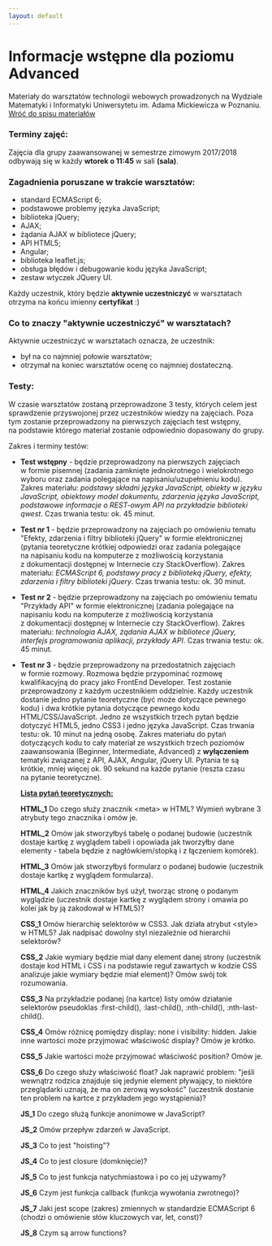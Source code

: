 ```yaml
---
layout: default
---
```

<div class="inner">
	<h1 id="main1">Informacje wstępne dla poziomu Advanced</h1>
    <div id="main2" class="h2">Materiały do&nbsp;warsztatów technologii webowych prowadzonych na Wydziale Matematyki i&nbsp;Informatyki Uniwersytetu im. Adama Mickiewicza w Poznaniu.</div>
	<a href="../../index.html" class="button-v button-module">Wróć do&nbsp;spisu materiałów</a>
	<div style="clear: both;"></div>
</div>

### Terminy zajęć:
Zajęcia dla grupy zaawansowanej w semestrze zimowym 2017/2018 odbywają się w każdy **wtorek o&nbsp;11:45** w&nbsp;sali **(sala)**.

### Zagadnienia poruszane w trakcie warsztatów:

* standard ECMAScript 6;
*	podstawowe problemy języka JavaScript;
* biblioteka jQuery;
* AJAX;
* żądania AJAX w bibliotece jQuery;
*	API HTML5;
*	Angular;
*	biblioteka leaflet.js;
*	obsługa błędów i debugowanie kodu języka JavaScript;
*	zestaw wtyczek JQuery UI.

Każdy uczestnik, który będzie **aktywnie uczestniczyć** w warsztatach otrzyma na końcu imienny **certyfikat** :)

### Co to znaczy "aktywnie uczestniczyć" w warsztatach?

Aktywnie uczestniczyć w warsztatach oznacza, że uczestnik:

*	był na co najmniej połowie warsztatów;
*	otrzymał na koniec warsztatów ocenę co najmniej dostateczną.

### Testy:

W czasie warsztatów zostaną przeprowadzone 3 testy, których celem jest sprawdzenie przyswojonej przez&nbsp;uczestników wiedzy na&nbsp;zajęciach. Poza tym zostanie przeprowadzony na&nbsp;pierwszych zajęciach test wstępny, na&nbsp;podstawie którego materiał zostanie odpowiednio dopasowany do&nbsp;grupy.

Zakres i terminy testów:
* **Test wstępny** - będzie przeprowadzony na&nbsp;pierwszych zajęciach w&nbsp;formie pisemnej (zadania zamknięte jednokrotnego i&nbsp;wielokrotnego wyboru oraz&nbsp;zadania polegające na&nbsp;napisaniu/uzupełnieniu kodu). Zakres materiału: _podstawy składni języka JavaScript, obiekty w&nbsp;języku JavaScript, obiektowy model dokumentu, zdarzenia języka JavaScript, podstawowe informacje o&nbsp;REST-owym API na&nbsp;przykładzie biblioteki qwest_. Czas trwania testu: ok. 45 minut.
* **Test nr 1** - będzie przeprowadzony na zajęciach po omówieniu tematu "Efekty, zdarzenia i filtry biblioteki jQuery" w&nbsp;formie elektronicznej (pytania teoretyczne krótkiej odpowiedzi oraz&nbsp;zadania polegające na&nbsp;napisaniu kodu na&nbsp;komputerze z&nbsp;możliwością korzystania z&nbsp;dokumentacji dostępnej w&nbsp;Internecie czy&nbsp;StackOverflow). Zakres materiału: _ECMAScript 6, podstawy pracy z&nbsp;biblioteką jQuery, efekty, zdarzenia i&nbsp;filtry biblioteki jQuery_. Czas trwania testu: ok. 30 minut.
* **Test nr 2** - będzie przeprowadzony na zajęciach po omówieniu tematu "Przykłady API" w&nbsp;formie elektronicznej (zadania polegające na&nbsp; napisaniu kodu na&nbsp;komputerze z&nbsp;możliwością korzystania z&nbsp;dokumentacji dostępnej w&nbsp;Internecie czy&nbsp;StackOverflow). Zakres materiału: _technologia AJAX, żądania AJAX w&nbsp;bibliotece jQuery, interfejs programowania aplikacji, przykłady API_. Czas trwania testu: ok. 45 minut.
* **Test nr 3** - będzie przeprowadzony na&nbsp;przedostatnich zajęciach w&nbsp;formie rozmowy. Rozmowa będzie przypominać rozmowę kwalifikacyjną do pracy jako FrontEnd Developer. Test zostanie przeprowadzony z&nbsp;każdym uczestnikiem oddzielnie. Każdy uczestnik dostanie jedno pytanie teoretyczne (być może dotyczące pewnego kodu) i&nbsp;dwa krótkie pytania dotyczące pewnego kodu HTML/CSS/JavaScript. Jedno ze wszystkich trzech pytań będzie dotyczyć HTML5, jedno CSS3 i jedno języka JavaScript. Czas trwania testu: ok. 10 minut na jedną osobę.
Zakres materiału do pytań dotyczących kodu to cały materiał ze wszystkich trzech poziomów zaawansowania (Beginner, Intermediate, Advanced) z **wyłączeniem** tematyki związanej z API, AJAX, Angular, jQuery UI. Pytania te są krótkie, mniej więcej ok. 90 sekund na każde pytanie (reszta czasu na&nbsp;pytanie teoretyczne).

	**<u>Lista pytań teoretycznych:</u>**
	
	**HTML_1** Do czego służy znacznik <span class="preformat">&lt;meta&gt;</span> w HTML? Wymień wybrane 3 atrybuty tego znacznika i&nbsp;omów je.
	
	**HTML_2** Omów jak stworzyłbyś tabelę o podanej budowie (uczestnik dostaje kartkę z wyglądem tabeli i&nbsp;opowiada jak tworzyłby dane elementy - tabela będzie z nagłówkiem/stopką i z łączeniem komórek).
	
	**HTML_3** Omów jak stworzyłbyś formularz o podanej budowie (uczestnik dostaje kartkę z&nbsp;wyglądem formularza).
	
	**HTML_4** Jakich znaczników byś użył, tworząc stronę o podanym wyglądzie (uczestnik dostaje kartkę z&nbsp;wyglądem strony i&nbsp;omawia po kolei jak by ją zakodował w HTML5)?
	
	**CSS_1** Omów hierarchię selektorów w CSS3. Jak działa atrybut <span class="preformat">&lt;style&gt;</span> w HTML5? Jak nadpisać dowolny styl niezależnie od hierarchii selektorów?
	
	**CSS_2** Jakie wymiary będzie miał dany element danej strony (uczestnik dostaje kod HTML i&nbsp;CSS&nbsp;i&nbsp;na&nbsp;podstawie reguł zawartych w kodzie CSS analizuje jakie wymiary będzie miał element)? Omów swój tok rozumowania.
	
	**CSS_3** Na przykładzie podanej (na kartce) listy omów działanie selektorów pseudoklas <span class="preformat">:first-child()</span>, <span class="preformat">:last-child()</span>, <span class="preformat">:nth-child()</span>, <span class="preformat">:nth-last-child()</span>.
	
	**CSS_4** Omów różnicę pomiędzy <span class="preformat">display: none</span> i <span class="preformat">visibility: hidden</span>. Jakie inne wartości może przyjmować właściwość <span class="preformat">display</span>? Omów je krótko.
	
	**CSS_5** Jakie wartości może przyjmować właściwość <span class="preformat">position</span>? Omów je.
	
	**CSS_6** Do czego służy właściwość <span class="preformat">float</span>? Jak naprawić problem: "jeśli wewnątrz rodzica znajduje się jedynie element pływający, to niektóre przeglądarki uznają, że ma on zerową wysokość" (uczestnik dostanie ten&nbsp;problem na&nbsp;kartce z przykładem jego wystąpienia)?
	
	**JS_1** Do czego służą funkcje anonimowe w JavaScript?
	
	**JS_2** Omów przepływ zdarzeń w JavaScript.
	
	**JS_3** Co to jest "hoisting"?
	
	**JS_4** Co to jest closure (domknięcie)?
	
	**JS_5** Co to jest funkcja natychmiastowa i po co jej używamy?
	
	**JS_6** Czym jest funkcja callback (funkcja wywołania zwrotnego)?
	
	**JS_7** Jaki jest scope (zakres) zmiennych w standardzie ECMAScript 6 (chodzi o omówienie słów kluczowych <span class="preformat">var</span>, <span class="preformat">let</span>, <span class="preformat">const</span>)?
	
	**JS_8** Czym są arrow functions?
